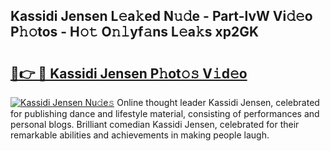 ## Kassidi Jensen L𝚎a𝚔ed N𝚞𝚍e - Part-lvW Vi𝚍𝚎o P𝚑𝚘tos - H𝚘𝚝 O𝚗𝚕yf𝚊ns L𝚎a𝚔s xp2GK

# <h2><a href="http://kfcnkr.oniu.top/?m=Kassidi+Jensen">🔗👉 🔴 Kassidi Jensen P𝚑ot𝚘𝚜 V𝚒d𝚎o</a></h2>

[![Kassidi Jensen Nu𝚍e𝚜](https://i.imgur.com/0qMVB7G.gif)](http://kfcnkr.oniu.top/?m=Kassidi+Jensen)
Online thought leader Kassidi Jensen, celebrated for publishing dance and lifestyle material, consisting of performances and personal blogs. Brilliant comedian Kassidi Jensen, celebrated for their remarkable abilities and achievements in making people laugh.  
